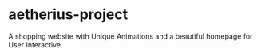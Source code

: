 # aetherius-project

A shopping website with Unique Animations and a beautiful homepage for User Interactive.


